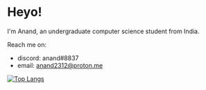 # Heyo!
I'm Anand, an undergraduate computer science student from India.

Reach me on:

- discord: anand#8837
- email: anand2312@proton.me

[![Top Langs](https://github-readme-stats.vercel.app/api/top-langs/?username=anand2312&layout=compact&theme=synthwave&lang_count=6)](https://anand2312.xyz)

<!--
**anand2312/anand2312** is a ✨ _special_ ✨ repository because its `README.md` (this file) appears on your GitHub profile.
